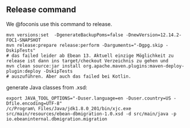 ## Release command

We @foconis use this command to release.

    mvn versions:set  -DgenerateBackupPoms=false -DnewVersion=12.14.2-FOC1-SNAPSHOT 
    mvn release:prepare release:perform -Darguments="-Dgpg.skip -DskipTests"
    # das failed leider ab Ebean 13. Aktuell einzige Möglichkeit zu release ist dann ins target/checkout Verzeichnis zu gehen und
    mvn clean source:jar install org.apache.maven.plugins:maven-deploy-plugin:deploy -DskipTests
    # auszuführen. Aber auch das failed bei Kotlin.
    
generate Java classes from .xsd:

    export JAVA_TOOL_OPTIONS="-Duser.language=en -Duser.country=US -Dfile.encoding=UTF-8"
    /c/Program\ Files/Java/jdk1.8.0_201/bin/xjc.exe src/main/resources/ebean-dbmigration-1.0.xsd -d src/main/java -p io.ebeaninternal.dbmigration.migration
